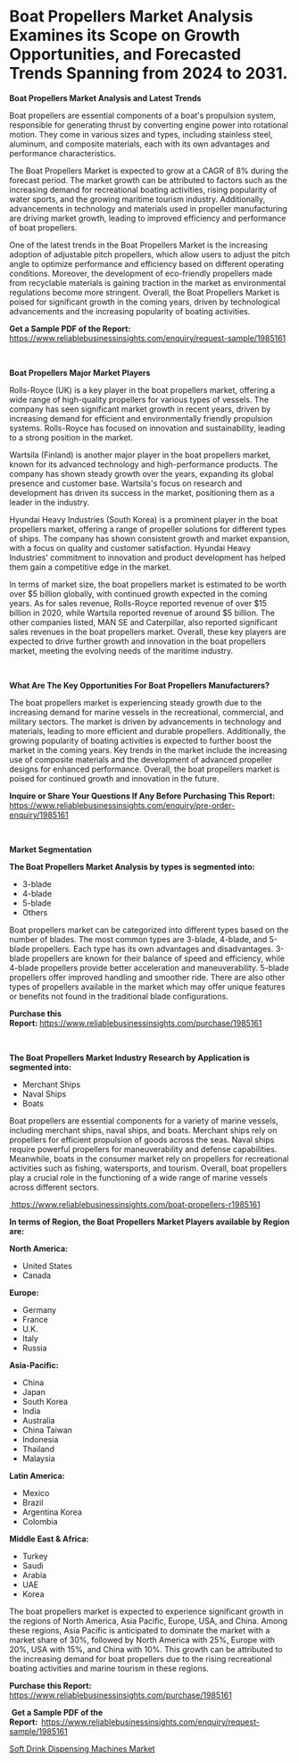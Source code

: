 <p><h1>Boat Propellers Market Analysis Examines its Scope on Growth Opportunities, and Forecasted Trends Spanning from 2024 to 2031.</h1></p><p><strong>Boat Propellers Market Analysis and Latest Trends</strong></p>
<p><p>Boat propellers are essential components of a boat's propulsion system, responsible for generating thrust by converting engine power into rotational motion. They come in various sizes and types, including stainless steel, aluminum, and composite materials, each with its own advantages and performance characteristics.</p><p>The Boat Propellers Market is expected to grow at a CAGR of 8% during the forecast period. The market growth can be attributed to factors such as the increasing demand for recreational boating activities, rising popularity of water sports, and the growing maritime tourism industry. Additionally, advancements in technology and materials used in propeller manufacturing are driving market growth, leading to improved efficiency and performance of boat propellers.</p><p>One of the latest trends in the Boat Propellers Market is the increasing adoption of adjustable pitch propellers, which allow users to adjust the pitch angle to optimize performance and efficiency based on different operating conditions. Moreover, the development of eco-friendly propellers made from recyclable materials is gaining traction in the market as environmental regulations become more stringent. Overall, the Boat Propellers Market is poised for significant growth in the coming years, driven by technological advancements and the increasing popularity of boating activities.</p></p>
<p><strong>Get a Sample PDF of the Report:&nbsp;</strong> <a href="https://www.reliablebusinessinsights.com/enquiry/request-sample/1985161">https://www.reliablebusinessinsights.com/enquiry/request-sample/1985161</a></p>
<p>&nbsp;</p>
<p><strong>Boat Propellers Major Market Players</strong></p>
<p><p>Rolls-Royce (UK) is a key player in the boat propellers market, offering a wide range of high-quality propellers for various types of vessels. The company has seen significant market growth in recent years, driven by increasing demand for efficient and environmentally friendly propulsion systems. Rolls-Royce has focused on innovation and sustainability, leading to a strong position in the market.</p><p>Wartsila (Finland) is another major player in the boat propellers market, known for its advanced technology and high-performance products. The company has shown steady growth over the years, expanding its global presence and customer base. Wartsila's focus on research and development has driven its success in the market, positioning them as a leader in the industry.</p><p>Hyundai Heavy Industries (South Korea) is a prominent player in the boat propellers market, offering a range of propeller solutions for different types of ships. The company has shown consistent growth and market expansion, with a focus on quality and customer satisfaction. Hyundai Heavy Industries' commitment to innovation and product development has helped them gain a competitive edge in the market.</p><p>In terms of market size, the boat propellers market is estimated to be worth over $5 billion globally, with continued growth expected in the coming years. As for sales revenue, Rolls-Royce reported revenue of over $15 billion in 2020, while Wartsila reported revenue of around $5 billion. The other companies listed, MAN SE and Caterpillar, also reported significant sales revenues in the boat propellers market. Overall, these key players are expected to drive further growth and innovation in the boat propellers market, meeting the evolving needs of the maritime industry.</p></p>
<p>&nbsp;</p>
<p><strong>What Are The Key Opportunities For Boat Propellers Manufacturers?</strong></p>
<p><p>The boat propellers market is experiencing steady growth due to the increasing demand for marine vessels in the recreational, commercial, and military sectors. The market is driven by advancements in technology and materials, leading to more efficient and durable propellers. Additionally, the growing popularity of boating activities is expected to further boost the market in the coming years. Key trends in the market include the increasing use of composite materials and the development of advanced propeller designs for enhanced performance. Overall, the boat propellers market is poised for continued growth and innovation in the future.</p></p>
<p><strong>Inquire or Share Your Questions If Any Before Purchasing This Report:</strong> <a href="https://www.reliablebusinessinsights.com/enquiry/pre-order-enquiry/1985161">https://www.reliablebusinessinsights.com/enquiry/pre-order-enquiry/1985161</a></p>
<p>&nbsp;</p>
<p><strong>Market Segmentation</strong></p>
<p><strong>The Boat Propellers Market Analysis by types is segmented into:</strong></p>
<p><ul><li>3-blade</li><li>4-blade</li><li>5-blade</li><li>Others</li></ul></p>
<p><p>Boat propellers market can be categorized into different types based on the number of blades. The most common types are 3-blade, 4-blade, and 5-blade propellers. Each type has its own advantages and disadvantages. 3-blade propellers are known for their balance of speed and efficiency, while 4-blade propellers provide better acceleration and maneuverability. 5-blade propellers offer improved handling and smoother ride. There are also other types of propellers available in the market which may offer unique features or benefits not found in the traditional blade configurations.</p></p>
<p><strong>Purchase this Report:&nbsp;</strong><a href="https://www.reliablebusinessinsights.com/purchase/1985161">https://www.reliablebusinessinsights.com/purchase/1985161</a></p>
<p>&nbsp;</p>
<p><strong>The Boat Propellers Market Industry Research by Application is segmented into:</strong></p>
<p><ul><li>Merchant Ships</li><li>Naval Ships</li><li>Boats</li></ul></p>
<p><p>Boat propellers are essential components for a variety of marine vessels, including merchant ships, naval ships, and boats. Merchant ships rely on propellers for efficient propulsion of goods across the seas. Naval ships require powerful propellers for maneuverability and defense capabilities. Meanwhile, boats in the consumer market rely on propellers for recreational activities such as fishing, watersports, and tourism. Overall, boat propellers play a crucial role in the functioning of a wide range of marine vessels across different sectors.</p></p>
<p><a href="https://www.reliablebusinessinsights.com/boat-propellers-r1985161">&nbsp;https://www.reliablebusinessinsights.com/boat-propellers-r1985161</a></p>
<p><strong>In terms of Region, the Boat Propellers Market Players available by Region are:</strong></p>
<p>
    <p> <strong> North America: </strong>
        <ul>
            <li>United States</li>
            <li>Canada</li>
        </ul>
        </p> 
    <p> <strong> Europe: </strong>
        <ul>
            <li>Germany</li>
            <li>France</li>
            <li>U.K.</li>
            <li>Italy</li>
            <li>Russia</li>
        </ul>
        </p> 
    <p> <strong> Asia-Pacific: </strong>
        <ul>
            <li>China</li>
            <li>Japan</li>
            <li>South Korea</li>
            <li>India</li>
            <li>Australia</li>
            <li>China Taiwan</li>
            <li>Indonesia</li>
            <li>Thailand</li>
            <li>Malaysia</li>
        </ul>
        </p> 
    <p> <strong> Latin America: </strong>
        <ul>
            <li>Mexico</li>
            <li>Brazil</li>
            <li>Argentina Korea</li>
            <li>Colombia</li>
        </ul>
        </p> 
    <p> <strong> Middle East & Africa: </strong>
        <ul>
            <li>Turkey</li>
            <li>Saudi</li>
            <li>Arabia</li>
            <li>UAE</li>
            <li>Korea</li>
        </ul>
    </p>
    </p>
<p><p>The boat propellers market is expected to experience significant growth in the regions of North America, Asia Pacific, Europe, USA, and China. Among these regions, Asia Pacific is anticipated to dominate the market with a market share of 30%, followed by North America with 25%, Europe with 20%, USA with 15%, and China with 10%. This growth can be attributed to the increasing demand for boat propellers due to the rising recreational boating activities and marine tourism in these regions.</p></p>
<p><strong>Purchase this Report: </strong><a href="https://www.reliablebusinessinsights.com/purchase/1985161">https://www.reliablebusinessinsights.com/purchase/1985161</a></p>
<p>&nbsp;<strong>Get a Sample PDF of the Report:&nbsp;&nbsp;</strong><a href="https://www.reliablebusinessinsights.com/enquiry/request-sample/1985161">https://www.reliablebusinessinsights.com/enquiry/request-sample/1985161</a></p>
<p><strong></strong></p>
<p><p><a href="https://github.com/ayamgoreng5458/Market-Research-Report-List-1/blob/main/soft-drink-dispensing-machines-market.md">Soft Drink Dispensing Machines Market</a></p></p>